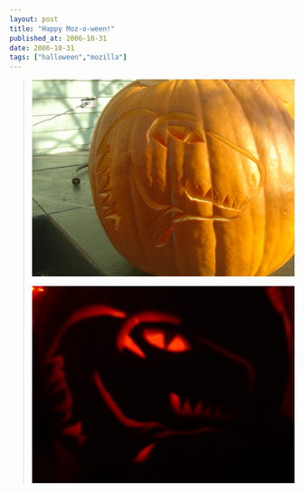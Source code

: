 ```yaml
---
layout: post
title: "Happy Moz-o-ween!"
published_at: 2006-10-31
date: 2006-10-31
tags: ["halloween","mozilla"]
---
```


> ![moz-o-lantern @ daytime](283823957_20e4af594d.jpg)
> 
> ![moz-o-lantern @ nighttime](283820619_5801e02beb.jpg)